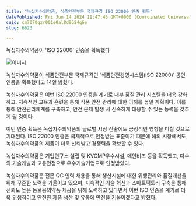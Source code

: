 ```yaml
---
title: "녹십자수의약품, 식품안전부문 국제규격 ISO 22000 인증 획득"
datePublished: Fri Jun 14 2024 11:47:45 GMT+0000 (Coordinated Universal Time)
cuid: cm7070qzr001e0al8d9624q6e
slug: 6623

---
```



녹십자수의약품이 'ISO 22000' 인증을 획득했다

![이미지](https://cdn.hashnode.com/res/hashnode/image/upload/v1739260877157/520519fc-cd5d-489f-a5de-3390ba9e5515.jpeg)

녹십자수의약품이 식품안전부문 국제규격인 '식품안전경영시스템(ISO 22000)' 공인 인증을 획득했다고 14일 밝혔다.

녹십자수의약품은 이번 ISO 22000 인증을 계기로 내부 품질 관리 시스템을 더욱 강화하고, 지속적인 교육과 훈련을 통해 식품 안전 관리에 대한 이해를 높일 계획이다. 이를 통해 안전관리체계를 구축하고, 안전 문제 발생 시 신속하게 대응할 수 있는 능력을 갖추게 될 것이다.

이번 인증 획득은 녹십자수의약품의 글로벌 시장 진출에도 긍정적인 영향을 미칠 것으로 기대된다. ISO 22000 인증은 국제적으로 인정받는 표준이기 때문에 해외 시장에서도 녹십자수의약품의 제품이 더욱 신뢰받고 경쟁력을 확보할 수 있다.

녹십자수의약품은 기업연구소 설립 및 KVGMP우수시설, 메인비즈 등을 획득했고, 다수의 기술개발과 고용안정으로 우수기술기업으로 인정받았다.

녹십자수의약품은 전문 QC 인력 채용을 통해 생산시설에 대한 위생관리와 품질개선을 위해 꾸준한 노력을 기울이고 있으며, 지속적인 기술 혁신과 스마트팩토리 구축을 통해 신뢰도 높은 동물용의약품 제공을 위해 노력하고 있다면서 이번 ISO 인증을 계기로 더욱 위생적이고 안전한 제품 생산 및 유통에 만전을 기울이겠다고 밝혔다.